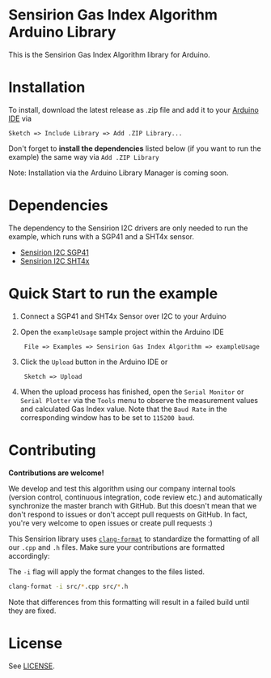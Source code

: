 # Sensirion Gas Index Algorithm Arduino Library

This is the Sensirion Gas Index Algorithm library for Arduino.


# Installation

To install, download the latest release as .zip file and add it to your
[Arduino IDE](http://www.arduino.cc/en/main/software) via

	Sketch => Include Library => Add .ZIP Library...

Don't forget to **install the dependencies** listed below (if you want to run the example) the same way via `Add .ZIP Library`

Note: Installation via the Arduino Library Manager is coming soon.

# Dependencies

The dependency to the Sensirion I2C drivers are only needed to run the example, which runs with a SGP41 and a SHT4x sensor.

* [Sensirion I2C SGP41](https://github.com/Sensirion/arduino-i2c-sgp41)
* [Sensirion I2C SHT4x](https://github.com/Sensirion/arduino-i2c-sht4x)

# Quick Start to run the example

1. Connect a SGP41 and SHT4x Sensor over I2C to your Arduino


2. Open the `exampleUsage` sample project within the Arduino IDE

        File => Examples => Sensirion Gas Index Algorithm => exampleUsage

3. Click the `Upload` button in the Arduino IDE or

        Sketch => Upload

4. When the upload process has finished, open the `Serial Monitor` or `Serial
   Plotter` via the `Tools` menu to observe the measurement values and calculated 
   Gas Index value. Note that the `Baud Rate` in the corresponding window has to be set to `115200 baud`.

# Contributing

**Contributions are welcome!**

We develop and test this algorithm using our company internal tools (version
control, continuous integration, code review etc.) and automatically
synchronize the master branch with GitHub. But this doesn't mean that we don't
respond to issues or don't accept pull requests on GitHub. In fact, you're very
welcome to open issues or create pull requests :)

This Sensirion library uses
[`clang-format`](https://releases.llvm.org/download.html) to standardize the
formatting of all our `.cpp` and `.h` files. Make sure your contributions are
formatted accordingly:

The `-i` flag will apply the format changes to the files listed.

```bash
clang-format -i src/*.cpp src/*.h
```

Note that differences from this formatting will result in a failed build until
they are fixed.

# License

See [LICENSE](LICENSE).
